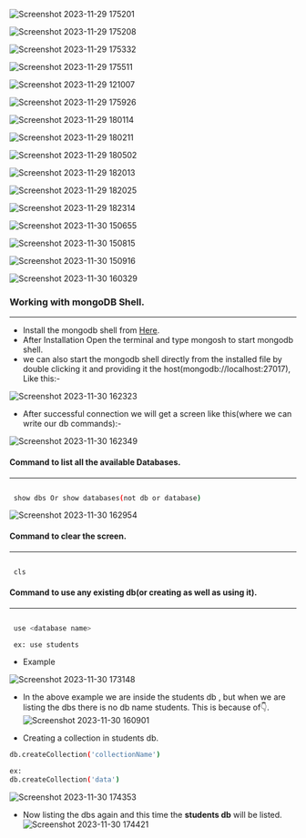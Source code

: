 ![Screenshot 2023-11-29 175201](https://github.com/codingXpert/Mongo-DB-Notes/assets/101451924/c4b6357b-994e-4533-b8a1-badfa6c2e742)

![Screenshot 2023-11-29 175208](https://github.com/codingXpert/Mongo-DB-Notes/assets/101451924/9ff1a423-bbac-47a6-88f7-ce14b8e63f4e)

![Screenshot 2023-11-29 175332](https://github.com/codingXpert/Mongo-DB-Notes/assets/101451924/1168565b-2d24-430b-a53a-e7d13adcfa98)

![Screenshot 2023-11-29 175511](https://github.com/codingXpert/Mongo-DB-Notes/assets/101451924/5e43045f-288e-41eb-b522-dfb65a0a5f2f)

![Screenshot 2023-11-29 121007](https://github.com/codingXpert/Mongo-DB-Notes/assets/101451924/7ceb68c5-81d3-4719-b85f-98b49f2f8c7f)

![Screenshot 2023-11-29 175926](https://github.com/codingXpert/Mongo-DB-Notes/assets/101451924/fb29eb56-5cc3-4d2c-92cc-3f71f467ef18)

![Screenshot 2023-11-29 180114](https://github.com/codingXpert/Mongo-DB-Notes/assets/101451924/8cdcd323-74a1-43b1-bb0e-29909066caad)

![Screenshot 2023-11-29 180211](https://github.com/codingXpert/Mongo-DB-Notes/assets/101451924/33d30bee-97f5-4ac2-b8c0-80250ec3d241)

![Screenshot 2023-11-29 180502](https://github.com/codingXpert/Mongo-DB-Notes/assets/101451924/df8b5510-41c9-47bc-b2c7-273d22ae7d18)

![Screenshot 2023-11-29 182013](https://github.com/codingXpert/Mongo-DB-Notes/assets/101451924/b87ce9f7-50f2-4817-b6e7-68b3b169b335)

![Screenshot 2023-11-29 182025](https://github.com/codingXpert/Mongo-DB-Notes/assets/101451924/2973dbf6-09e5-4209-8660-1797a0dcc986)

![Screenshot 2023-11-29 182314](https://github.com/codingXpert/Mongo-DB-Notes/assets/101451924/8a6a5af1-1949-4db2-b23c-ef12a96cbc63)

![Screenshot 2023-11-30 150655](https://github.com/codingXpert/Mongo-DB-Notes/assets/101451924/af6b681c-64e9-40f6-8c66-65b4663788c0)

![Screenshot 2023-11-30 150815](https://github.com/codingXpert/Mongo-DB-Notes/assets/101451924/82a7deb6-8e31-478c-959b-e54f7bc819b5)

![Screenshot 2023-11-30 150916](https://github.com/codingXpert/Mongo-DB-Notes/assets/101451924/aa7ba21b-6c05-4965-8aec-b382db0d723e)

![Screenshot 2023-11-30 160329](https://github.com/codingXpert/Mongo-DB-Notes/assets/101451924/0db93995-b8a5-4584-a701-b3bfc9aa4a8a)


### Working with mongoDB Shell.
***

* Install the mongodb shell from [Here](https://www.mongodb.com/try/download/shell).
* After Installation Open the terminal and type mongosh to start mongodb shell.
* we can also start the mongodb shell directly from the installed file by double clicking it and providing it the host(mongodb://localhost:27017), Like this:- 

![Screenshot 2023-11-30 162323](https://github.com/codingXpert/Mongo-DB-Notes/assets/101451924/234fac34-ec82-4fb9-bc95-454a46720db8)

* After successful connection we will get a screen like this(where we can write our db commands):-

![Screenshot 2023-11-30 162349](https://github.com/codingXpert/Mongo-DB-Notes/assets/101451924/dcfc0bde-cc61-42fb-ba83-d062708123fd)

#### Command to list all the available Databases.
***
```bash

 show dbs Or show databases(not db or database)
```

![Screenshot 2023-11-30 162954](https://github.com/codingXpert/Mongo-DB-Notes/assets/101451924/4a2bdc81-39dc-4efc-a975-452f90b568f2)


#### Command to clear the screen.
***
```bash

 cls
```

#### Command to use any existing db(or creating as well as using it).
***
```bash

 use <database name>

 ex: use students
```

* Example

![Screenshot 2023-11-30 173148](https://github.com/codingXpert/Mongo-DB-Notes/assets/101451924/b0dbd72c-c21d-4ee9-83a5-bc0668d762e2)

* In the above example we are inside the students db , but when we are listing the dbs there is no db name students. This is because of👇.
![Screenshot 2023-11-30 160901](https://github.com/codingXpert/Mongo-DB-Notes/assets/101451924/e9f40d42-0704-4d62-8a75-b9784eb8e037)

* Creating a collection in students db.

```bash
db.createCollection('collectionName')

ex:
db.createCollection('data')
```
![Screenshot 2023-11-30 174353](https://github.com/codingXpert/Mongo-DB-Notes/assets/101451924/7c2a96e0-e260-4be6-8ec8-e15f691e3258)

* Now listing the dbs again and this time the **students db** will be listed.
![Screenshot 2023-11-30 174421](https://github.com/codingXpert/Mongo-DB-Notes/assets/101451924/356aefe9-51cb-4f2e-8818-2fbea62ba7b3)

